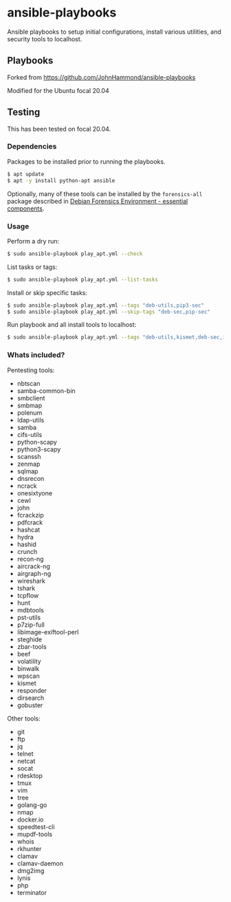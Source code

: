# ansible-playbooks
Ansible playbooks to setup initial configurations, install various utilities, and security tools to localhost.

## Playbooks
Forked from https://github.com/JohnHammond/ansible-playbooks 

Modified for the Ubuntu focal 20.04

## Testing
This has been tested on focal 20.04.

### Dependencies
Packages to be installed prior to running the playbooks.

```bash
$ apt update
$ apt -y install python-apt ansible
```
Optionally, many of these tools can be installed by the `forensics-all` package described in [Debian Forensics Environment - essential components](https://packages.debian.org/sid/forensics-all).

### Usage
Perform a dry run:

```bash
$ sudo ansible-playbook play_apt.yml --check
```

List tasks or tags:
```bash
$ sudo ansible-playbook play_apt.yml --list-tasks
```

Install or skip specific tasks:
```bash
$ sudo ansible-playbook play_apt.yml --tags "deb-utils,pip3-sec"
$ sudo ansible-playbook play_apt.yml --skip-tags "deb-sec,pip-sec"
```

Run playbook and all install tools to localhost:

```bash
$ sudo ansible-playbook play_apt.yml --tags "deb-utils,kismet,deb-sec,impacket,wpscan,dirsearch,gobuster,responder,wordlists"
```

### Whats included?

Pentesting tools:
  - nbtscan
  - samba-common-bin
  - smbclient
  - smbmap
  - polenum
  - ldap-utils
  - samba
  - cifs-utils
  - python-scapy
  - python3-scapy
  - scanssh
  - zenmap
  - sqlmap
  - dnsrecon
  - ncrack
  - onesixtyone
  - cewl
  - john
  - fcrackzip
  - pdfcrack
  - hashcat
  - hydra
  - hashid
  - crunch
  - recon-ng
  - aircrack-ng
  - airgraph-ng
  - wireshark
  - tshark
  - tcpflow
  - hunt
  - mdbtools
  - pst-utils
  - p7zip-full
  - libimage-exiftool-perl
  - steghide
  - zbar-tools 
  - beef
  - volatility
  - binwalk
  - wpscan
  - kismet
  - responder
  - dirsearch
  - gobuster

Other tools:
  - git
  - ftp
  - jq
  - telnet
  - netcat
  - socat
  - rdesktop
  - tmux
  - vim
  - tree
  - golang-go
  - nmap
  - docker.io
  - speedtest-cli
  - mupdf-tools
  - whois
  - rkhunter
  - clamav
  - clamav-daemon
  - dmg2img
  - lynis
  - php
  - terminator
